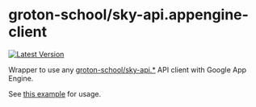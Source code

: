 # groton-school/sky-api.appengine-client

[![Latest Version](https://img.shields.io/packagist/v/groton-school/sky-api.appengine-client.svg)
](https://packagist.org/packages/groton-school/sky-api.appengine-client)

Wrapper to use any [groton-school/sky-api.\*](https://github.com/groton-school/sky-api/tree/main/packages) API client with Google App Engine.

See [this example](https://github.com/groton-school/sky-api/tree/main/examples/appengine-client) for usage.
